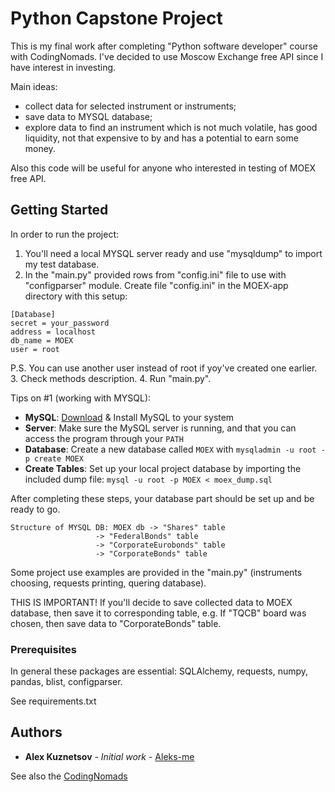 # Python Capstone Project 

This is my final work after completing "Python software developer" course with CodingNomads.
I've decided to use Moscow Exchange free API since I have interest in investing.

Main ideas:
- collect data for selected instrument or instruments;
- save data to MYSQL database;
- explore data to find an instrument which is not much volatile,
  has good liquidity, not that expensive to by and has a potential
  to earn some money.

Also this code will be useful for anyone who interested in testing of MOEX free API.


## Getting Started

In order to run the project:
1. You'll need a local MYSQL server ready and use "mysqldump" to import my test database.
2. In the "main.py" provided rows from "config.ini" file to use with "configparser" module. 
Create file "config.ini" in the MOEX-app directory with this setup:
```
[Database]
secret = your_password
address = localhost
db_name = MOEX
user = root
```
P.S. You can use another user instead of root if yoy've created one earlier.
3. Check methods description.
4. Run "main.py".

Tips on #1 (working with MYSQL):
- **MySQL**: [Download](https://www.mysql.com/downloads/) & Install MySQL to your system
- **Server**: Make sure the MySQL server is running, and that you can access the program through your `PATH`
- **Database**: Create a new database called `MOEX` with `mysqladmin -u root -p create MOEX`
- **Create Tables**: Set up your local project database by importing the included dump file: `mysql -u root -p MOEX < moex_dump.sql`

After completing these steps, your database part should be set up and be ready to go.

```
Structure of MYSQL DB: MOEX db -> "Shares" table
			       -> "FederalBonds" table
			       -> "CorporateEurobonds" table
			       -> "CorporateBonds" table
```

Some project use examples are provided in the "main.py" (instruments choosing, requests printing, quering database).


THIS IS IMPORTANT!
If you'll decide to save collected data to MOEX database, then save it to corresponding table,
e.g. If "TQCB" board was chosen, then save data to "CorporateBonds" table. 


### Prerequisites

In general these packages are essential: SQLAlchemy, requests, numpy, pandas, blist, configparser. 

See requirements.txt


## Authors

* **Alex Kuznetsov** - *Initial work* - [ Aleks-me ](https://github.com/Aleks-me)

See also the [CodingNomads](https://codingnomads.co/)
